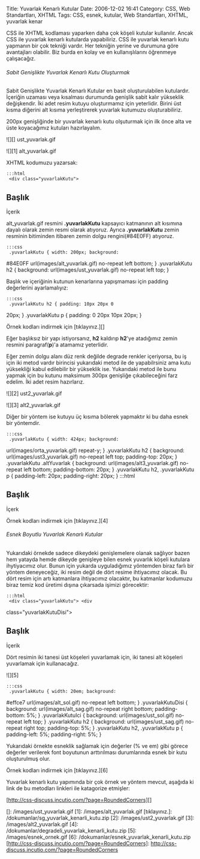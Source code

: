 Title: Yuvarlak Kenarlı Kutular
Date: 2006-12-02 16:41
Category: CSS, Web Standartları, XHTML
Tags: CSS, esnek, kutular, Web Standartları, XHTML, yuvarlak kenar

CSS ile XHTML kodlaması yaparken daha çok köşeli kutular kullanılır.
Ancak CSS ile yuvarlak kenarlı kutularda yapabiliriz. CSS ile yuvarlak
kenarlı kutu yapmanın bir çok tekniği vardır. Her tekniğin yerine ve
durumuna göre avantajları olabilir. Biz burda en kolay ve en
kullanışlılarını öğrenmeye çalışacağız. <!--more-->

###### Sabit Genişlikte Yuvarlak Kenarlı Kutu Oluşturmak

Sabit Genişlikte Yuvarlak Kenarlı Kutular en basit oluşturulabilen
kutulardır. İçeriğin uzaması veya kısalması durumunda genişlik sabit
kalır yükseklik değişkendir. İki adet resim kutuyu oluşturmamız için
yeterlidir. Birini üst kısma diğerini alt kısıma yerleştirerek yuvarlak
kutumuzu oluşturabiliriz.

200px genişliğinde bir yuvarlak kenarlı kutu olşuturmak için ilk önce
alta ve üste koyacağımız kutuları hazırlayalım.

![][] ust_yuvarlak.gif

![][1] alt_yuvarlak.gif

XHTML kodumuzu yazarsak:

	:::html
	 <div class="yuvarlakKutu">
<h2>Başlık</h2> <p>İçerik</p> </div> 

alt_yuvarlak.gif resmini **.yuvarlakKutu** kapsayıcı katmanının alt
kısımına dayalı olarak zemin resmi olarak atıyoruz. Ayrıca
**.yuvarlakKutu** zemin resminin bitiminden itibaren zemin dolgu
rengini(#84E0FF) atıyoruz.

	:::css
	 .yuvarlakKutu { width: 200px; background:
#84E0FF url(images/alt_yuvarlak.gif) no-repeat left bottom; }
.yuvarlakKutu h2 { background: url(images/ust_yuvarlak.gif) no-repeat
left top; } 

Başlık ve içeriğinin kutunun kenarlarına yapışmaması için padding
değerlerini ayarlamalıyız:

	:::css
	 .yuvarlakKutu h2 { padding: 10px 20px 0
20px; } .yuvarlakKutu p { padding: 0 20px 10px 20px; } 

Örnek kodları indirmek için [tıklayınız.][]

Eğer başlıksız bir yapı istiyorsanız, **h2** kaldırıp **h2**'ye
atadığımız zemin resmini paragraf(**p**)'a atamamız yeterlidir.

Eğer zemin dolgu alanı düz renk değilde degrade renkler içeriyorsa, bu
iş için iki metod vardır birincisi yukarıdaki metod ile de yapabilrsiniz
ama kutu yüksekliği kabul edilebilir bir yükseklik ise. Yukarıdaki metod
ile bunu yapmak için bu kutunu maksimum 300px genişliğe çıkabileceğini
farz edelim. İki adet resim hazırlarız.

![][2] ust2_yuvarlak.gif

![][3] alt2_yuvarlak.gif

Diğer bir yöntem ise kutuyu üç kısıma bölerek yapmaktır ki bu daha esnek
bir yöntemdir.

	:::css
	 .yuvarlakKutu { width: 424px; background:
url(images/orta_yuvarlak.gif) repeat-y; } .yuvarlakKutu h2 {
background: url(images/ust3_yuvarlak.gif) no-repeat left top;
padding-top: 20px; } .yuvarlakKutu .altYuvarlak { background:
url(images/alt3_yuvarlak.gif) no-repeat left bottom; padding-bottom:
20px; } .yuvarlakKutu h2, .yuvarlakKutu p { padding-left: 20px;
padding-right: 20px; }  	:::html
	 <div
class="yuvarlakKutu"> <h2>Başlık</h2> <p
class="altYuvarlak">İçerk</p> </div> 

Örnek kodları indirmek için [tıklayınız.][4]

###### Esnek Boyutlu Yuvarlak Kenarlı Kutular

Yukarıdaki örnekde sadece dikeydeki genişlemelere olanak sağlıyor bazen
hem yatayda hemde dikeyde genişleye bilen esnek yuvarlık köşeli kutulara
ihytiyacımız olur. Bunun için yukarda uyguladığımız yöntemden biraz
farlı bir yöntem deneyeceğiz, iki resim değil de dört resime ihtiyacımız
olacak. Bu dört resim için artı katmanlara ihtiyacımız olacaktır, bu
katmanlar kodumuzu biraz temiz kod üretimi dışına çıkarsada işimizi
görecektir:

	:::html
	 <div class="yuvarlakKutu"> <div
class="yuvarlakKutuDisi"> <div class="yuvarlakKutuIci">
<h2>Başlık</h2> <p>İçerik</p> </div> </div> </div>


Dört resimin iki tanesi üst köşeleri yuvarlamak için, iki tanesi alt
köşeleri yuvarlamak için kullanacağız.

![][5]

	:::css
	 .yuvarlakKutu { width: 20em; background:
#effce7 url(images/alt_sol.gif) no-repeat left bottom; }
.yuvarlakKutuDisi { background: url(images/alt_sag.gif) no-repeat right
bottom; padding-bottom: 5%; } .yuvarlakKutuIci { background:
url(images/ust_sol.gif) no-repeat left top; } .yuvarlakKutu h2 {
background: url(images/ust_sag.gif) no-repeat right top; padding-top:
5%; } .yuvarlakKutu h2, .yuvarlakKutu p { padding-left: 5%;
padding-right: 5%; } 

Yukarıdaki örnekte esneklik sağlamak için değerler (% ve em) gibi görece
değerler verilerek font boyutunun arttırılması durumlarında esnek bir
kutu oluşturulmuş olur.

Örnek kodları indirmek için [tıklayınız.][6]

Yuvarlak kenarlı kutu yapımında bir çok örnek ve yöntem mevcut, aşağıda
ki link de bu metodları linkleri ile katagorize etmişler:

[http://css-discuss.incutio.com/?page=RoundedCorners][]

</p>

  []: /images/ust_yuvarlak.gif
  [1]: /images/alt_yuvarlak.gif
  [tıklayınız.]: /dokumanlar/sg_yuvarlak_kenarli_kutu.zip
  [2]: /images/ust2_yuvarlak.gif
  [3]: /images/alt2_yuvarlak.gif
  [4]: /dokumanlar/degradeli_yuvarlak_kenarli_kutu.zip
  [5]: /images/esnek_ornek.gif
  [6]: /dokumanlar/esnek_yuvarlak_kenarli_kutu.zip
  [http://css-discuss.incutio.com/?page=RoundedCorners]: http://css-discuss.incutio.com/?page=RoundedCorners
